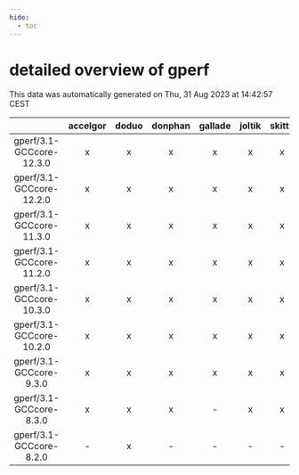 ```yaml
---
hide:
  - toc
---
```


detailed overview of gperf
==========================


This data was automatically generated on Thu, 31 Aug 2023 at 14:42:57 CEST  

| |accelgor|doduo|donphan|gallade|joltik|skitty|swalot|victini|
| :---: | :---: | :---: | :---: | :---: | :---: | :---: | :---: | :---: |
|gperf/3.1-GCCcore-12.3.0|x|x|x|x|x|x|x|x|
|gperf/3.1-GCCcore-12.2.0|x|x|x|x|x|x|x|x|
|gperf/3.1-GCCcore-11.3.0|x|x|x|x|x|x|x|x|
|gperf/3.1-GCCcore-11.2.0|x|x|x|x|x|x|x|x|
|gperf/3.1-GCCcore-10.3.0|x|x|x|x|x|x|x|x|
|gperf/3.1-GCCcore-10.2.0|x|x|x|x|x|x|x|x|
|gperf/3.1-GCCcore-9.3.0|x|x|x|x|x|x|x|x|
|gperf/3.1-GCCcore-8.3.0|x|x|x|-|x|x|x|x|
|gperf/3.1-GCCcore-8.2.0|-|x|-|-|-|-|x|-|
